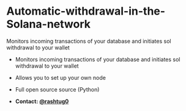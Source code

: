 # Automatic-withdrawal-in-the-Solana-network
Monitors incoming transactions of your database and initiates sol withdrawal to your wallet

- Monitors incoming transactions of your database and initiates sol withdrawal to your wallet
- Allows you to set up your own node
- Full open source source (Python)

- **Contact: [@rashtug0](https://t.me/rashtug0)**
